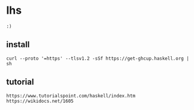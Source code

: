 # lhs

```
:)
```

## install

```
curl --proto '=https' --tlsv1.2 -sSf https://get-ghcup.haskell.org | sh
```

## tutorial

```
https://www.tutorialspoint.com/haskell/index.htm
https://wikidocs.net/1605
```
